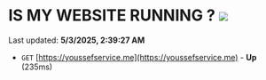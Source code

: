 # IS MY WEBSITE RUNNING ? [![](https://img.shields.io/static/v1?label=Sponsor&message=%E2%9D%A4&logo=GitHub&color=%23fe8e86)](https://github.com/sponsors/Youssef-Lehmam)

Last updated: **5/3/2025, 2:39:27 AM**

- `GET` [https://youssefservice.me](https://youssefservice.me) - **Up** (235ms)
